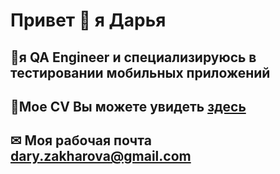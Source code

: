 # Привет 👋 я Дарья
 ## 📱я QA Engineer и специализируюсь в тестировании мобильных приложений
 ## 📄Мое CV Вы можете увидеть [здесь](https://drive.google.com/file/d/1P0nDqBM-V3vOHs9mhXPskheFVNej5uf2/view?usp=sharing) 
 ## ✉ Моя рабочая почта dary.zakharova@gmail.com
